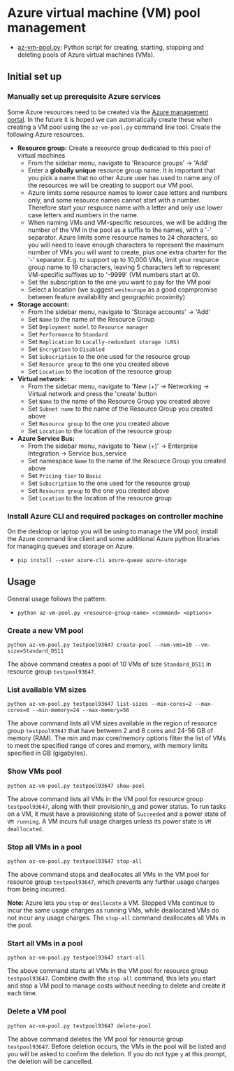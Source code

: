 # Azure virtual machine (VM) pool management
  - [az-vm-pool.py](../src/az-vm-pool.py): Python script for creating, starting, stopping and deleting pools of Azure virtual machines (VMs).

## Initial set up
### Manually set up prerequisite Azure services
Some Azure resources need to be created via the [Azure management portal](https://portal.azure.com). In the future it is hoped we can automatically create these when creating a VM pool using the `az-vm-pool.py` command line tool. Create the following Azure resources.
  - **Resource group:** Create a resource group dedicated to this pool of virtual machines
    - From the sidebar menu, navigate to 'Resource groups' -> 'Add'
    - Enter a **globally unique** resource group name. It is important that you pick a name that no other Azure user has used to name any of the resources we will be creating to support our VM pool.
    - Azure limits some resource names to lower case letters and numbers only, and some resource names cannot start with a number. Therefore start your respurce name with a letter and only use lower case letters and numbers in the name.
    - When naming VMs and VM-specific resources, we will be adding the number of the VM in the pool as a suffix to the names, with a '-' separator.  Azure limits some resource names to 24 characters, so you will need to leave enough characters to represent the maximum number of VMs you will want to create, plus one extra charter for the '-' separator. E.g. to support up to 10,000 VMs, limit your respurce group name to 19 characters, leaving 5 characters left to represent VM-specific suffixes up to '-9999' (VM numbers start at 0).
    - Set the subscription to the one you want to pay for the VM pool
    - Select a location (we suggest `westeurope` as a good copmpromise between feature availability and geographic proximity)
  - **Storage account:**
    - From the sidebar menu, navigate to 'Storage accounts' -> 'Add'
    - Set `Name` to the name of the Resource Group
    - Set `Deployment model` to `Resource manager`
    - Set `Performance` to `Standard`
    - Set `Replication` to `Locally-redundant storage (LRS)`
    - Set `Encryption` to `Disabled`
    - Set `Subscription` to the one used for the resource group
    - Set `Resource group` to the one you created above
    - Set `Location` to the location of the resource group
  - **Virtual network:**
    - From the sidebar menu, navigate to 'New (+)' -> Networking -> Virtual network and press the 'create' button
    - Set `Name` to the name of the Resource Group you created above
    - Set `Subnet name` to the name of the Resource Group you created above
    - Set `Resource group` to the one you created above
    - Set `Location` to the location of the resource group    
  - **Azure Service Bus:**
    - From the sidebar menu, navigate to 'New (+)' -> Enterprise Integration -> Service bus_service
    - Set namespace `Name` to the name of the Resource Group you created above
    - Set `Pricing tier` to `Basic`
    - Set `Subscription` to the one used for the resource group
    - Set `Resource group` to the one you created above
    - Set `Location` to the location of the resource group

### Install Azure CLI and required packages on controller machine
On the desktop or laptop you will be using to manage the VM pool, install the Azure command line client and some additional Azure python libraries for managing queues and storage on Azure.
  - `pip install --user azure-cli azure-queue azure-storage`


## Usage
General usage follows the pattern:

  - `python az-vm-pool.py <resource-group-name> <command> <options>`

### Create a new VM pool
`python az-vm-pool.py testpool93647 create-pool --num-vms=10 --vm-size=Standard_DS11`

The above command creates a pool of 10 VMs of size `Standard_DS11` in resource group `testpool93647`.

### List available VM sizes
`python az-vm-pool.py testpool93647 list-sizes --min-cores=2 --max-cores=8 --min-memory=24 --max-memory=56`

The above command lists all VM sizes available in the region of resource group `testpool93647` that have between 2 and 8 cores and 24-56 GB of memory (RAM). The min and max core/memory options filter the list of VMs to meet the specified range of cores and memory, with memory limits specified in GB (gigabytes).

### Show VMs pool
`python az-vm-pool.py testpool93647 show-pool`

The above command lists all VMs in the VM pool for resource group `testpool93647`, along with their provisionin_g and power status. To run tasks on a VM, it must have a provisioning state of `Succeeded` and a power state of `VM running`. A VM incurs full usage charges unless its power state is `VM deallocated`.

### Stop all VMs in a pool
`python az-vm-pool.py testpool93647 stop-all`

The above command stops and deallocates all VMs in the VM pool for resource group `testpool93647`, which prevents any further usage charges from being incurred.

**Note:** Azure lets you `stop` or `deallocate` a VM. Stopped VMs continue to incur the same usage charges as running VMs, while deallocated VMs do not incur any usage charges. The `stop-all` command deallocates all VMs in the pool.

### Start all VMs in a pool
`python az-vm-pool.py testpool93647 start-all`

The above command starts all VMs in the VM pool for resource group `testpool93647`. Combine dwith the `stop-all` command, this lets you start and stop a VM pool to manage costs without needing to delete and create it each time.

### Delete a VM pool
`python az-vm-pool.py testpool93647 delete-pool`

The above command deletes the VM pool for resource group `testpool93647`. Before deletion occurs, the VMs in the pool will be listed and you will be asked to confirm the deletion. If you do not type `y` at this prompt, the deletion will be cancelled.
